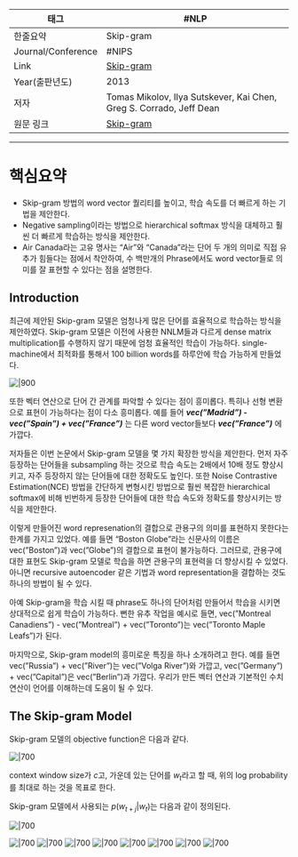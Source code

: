 

| 태그                 | #NLP                                                                                                       |
| ------------------ | ---------------------------------------------------------------------------------------------------------- |
| 한줄요약               | Skip-gram                                                                                                  |
| Journal/Conference | #NIPS                                                                                                      |
| Link               | [Skip-gram](https://papers.nips.cc/paper/2013/hash/9aa42b31882ec039965f3c4923ce901b-Abstract.html)         |
| Year(출판년도)         | 2013                                                                                                       |
| 저자                 | Tomas Mikolov, Ilya Sutskever, Kai Chen, Greg S. Corrado, Jeff Dean                                        |
| 원문 링크              | [Skip-gram](https://papers.nips.cc/paper_files/paper/2013/file/9aa42b31882ec039965f3c4923ce901b-Paper.pdf) |

---


# 핵심요약

- Skip-gram 방법의 word vector 퀄리티를 높이고, 학습 속도를 더 빠르게 하는 기법을 제안한다.
- Negative sampling이라는 방법으로 hierarchical softmax 방식을 대체하고 훨씬 더 빠르게 학습하는 방식을 제안한다.
- Air Canada라는 고유 명사는 “Air”와 “Canada”라는 단어 두 개의 의미로 직접 유추가 힘들다는 점에서 착안하여, 수 백만개의 Phrase에서도 word vector들로 의미를 잘 표현할 수 있다는 점을 설명한다.



## Introduction

최근에 제안된 Skip-gram 모델은 엄청나게 많은 단어를 효율적으로 학습하는 방식을 제안하였다. 
Skip-gram 모델은 이전에 사용한 NNLM들과 다르게 dense matrix multiplication를 수행하지 않기 때문에 엄청 효율적인 학습이 가능하다. single-machine에서 최적화를 통해서 100 billion words를 하루안에 학습 가능하게 만들었다.

![|900](Data/DataBase/논문_Skip-gram/1.png)

또한 벡터 연산으로 단어 간 관계를 파악할 수 있다는 점이 흥미롭다. 특히나 선형 변환으로 표현이 가능하다는 점이 다소 흥미롭다. 예를 들어 ***vec(”Madrid”) - vec(”Spain”) + vec(”France”)*** 는 다른 word vector들보다 ***vec(”France”)*** 에 가깝다.

저자들은 이번 논문에서 Skip-gram 모델을 몇 가지 확장한 방식을 제안한다. 먼저 자주 등장하는 단어들을 subsampling 하는 것으로 학습 속도는 2배에서 10배 정도 향상시키고, 자주 등장하지 않는 단어들에 대한 정확도도 높인다. 또한 Noise Contrastive Estimation(NCE) 방법을 간단하게 변형시킨 방법으로 훨씬 복잡한 hierarchical softmax에 비해 빈번하게 등장한 단어들에 대한 학습 속도와 정확도를 향상시키는 방식을 제안한다.

이렇게 만들어진 word represenation의 결합으로 관용구의 의미를 표현하지 못한다는 한계를 가지고 있었다. 예를 들면 “Boston Globe”라는 신문사의 이름은 vec(”Boston”)과 vec(”Globe”)의 결합으로 표현이 불가능하다. 그러므로, 관용구에 대한 표현도 Skip-gram 모델로 학습을 하면 관용구의 표현력을 더 향상시킬 수 있었다. 아니면 recursive autoencoder 같은 기법과 word representation을 결합하는 것도 하나의 방법이 될 수 있다.

아예 Skip-gram을 학습 시킬 때 phrase도 하나의 단어처럼 만들어서 학습을 시키면 상대적으로 쉽게 학습이 가능하다. 뻔한 유추 작업을 예시로 들면, vec(”Montreal Canadiens”) - vec(”Montreal”) + vec(”Toronto”)는 vec(”Toronto Maple Leafs”)가 된다.

마지막으로, Skip-gram model의 흥미로운 특징을 하나 소개하려고 한다. 예를 들면 vec(”Russia”) + vec(”River”)는 vec(”Volga River”)와 가깝고, vec(”Germany”) + vec(”Capital”)은 vec(”Berlin”)과 가깝다. 우리가 만든 벡터 연산과 기본적인 수치 연산이 언어를 이해하는데 도움이 될 수 있다.



## The Skip-gram Model

Skip-gram 모델의 objective function은 다음과 같다.

![|700](Data/DataBase/논문_Skip-gram/2.png)

context window size가 $c$고, 가운데 있는 단어를 $w_t$라고 할 때, 위의 log probability를 최대로 하는 것을 목표로 한다.

Skip-gram 모델에서 사용되는 $p(w_{t+j} | w_t)$는 다음과 같이 정의된다.

![|700](Data/DataBase/논문_Skip-gram/3.png)

![|700](Data/DataBase/논문_Skip-gram/4.png)
![|700](Data/DataBase/논문_Skip-gram/5.png)
![|700](Data/DataBase/논문_Skip-gram/6.png)
![|700](Data/DataBase/논문_Skip-gram/7.png)
![|700](Data/DataBase/논문_Skip-gram/8.png)
![|700](Data/DataBase/논문_Skip-gram/9.png)
![|700](Data/DataBase/논문_Skip-gram/10.png)
![|700](Data/DataBase/논문_Skip-gram/11.png)



